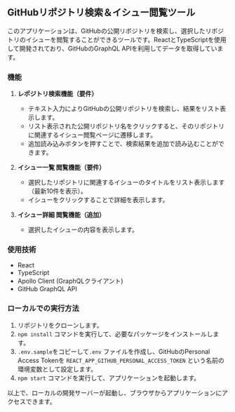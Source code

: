 ## GitHubリポジトリ検索＆イシュー閲覧ツール

このアプリケーションは、GitHubの公開リポジトリを検索し、選択したリポジトリのイシューを閲覧することができるツールです。ReactとTypeScriptを使用して開発されており、GitHubのGraphQL APIを利用してデータを取得しています。

### 機能

1. **レポジトリ検索機能（要件）**
    - テキスト入力によりGitHubの公開リポジトリを検索し、結果をリスト表示します。
    - リスト表示された公開リポジトリ名をクリックすると、そのリポジトリに関連するイシュー閲覧ページに遷移します。
    - 追加読み込みボタンを押すことで、検索結果を追加で読み込むことができます。

2. **イシュー一覧 閲覧機能（要件）**
    - 選択したリポジトリに関連するイシューのタイトルをリスト表示します（最新10件を表示）。
	- イシューをクリックすることで詳細を表示します。

3. **イシュー詳細 閲覧機能（追加）**
    - 選択したイシューの内容を表示します。

### 使用技術

- React
- TypeScript
- Apollo Client (GraphQLクライアント)
- GitHub GraphQL API

### ローカルでの実行方法

1. リポジトリをクローンします。
2. `npm install` コマンドを実行して、必要なパッケージをインストールします。
3. `.env.sample`をコピーして`.env` ファイルを作成し、GitHubのPersonal Access Tokenを `REACT_APP_GITHUB_PERSONAL_ACCESS_TOKEN` という名前の環境変数として設定します。
4. `npm start` コマンドを実行して、アプリケーションを起動します。

以上で、ローカルの開発サーバーが起動し、ブラウザからアプリケーションにアクセスできます。

